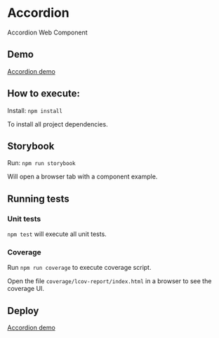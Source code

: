 # Accordion

Accordion Web Component

## Demo

[Accordion demo](https://victoroliveira.github.io/accordion/?path=/story/demo--accordion)

## How to execute:

Install: `npm install`

To install all project dependencies.

## Storybook

Run: `npm run storybook`

Will open a browser tab with a component example.

## Running tests

### Unit tests

`npm test` will execute all unit tests.

### Coverage

Run `npm run coverage` to execute coverage script.

Open the file `coverage/lcov-report/index.html` in a browser to see the coverage UI.

## Deploy

[Accordion demo](https://victoroliveira.github.io/accordion/?path=/story/demo--accordion)
